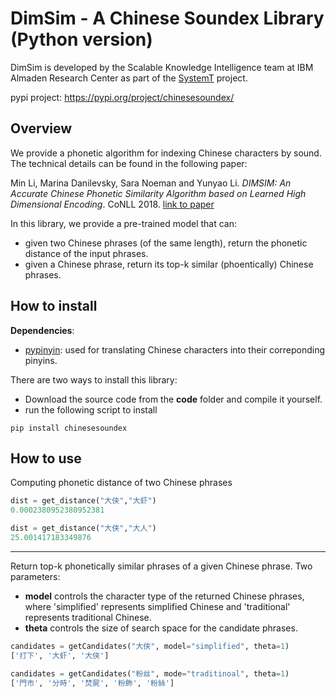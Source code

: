 # DimSim - A Chinese Soundex Library (Python version) 

DimSim is developed by the Scalable Knowledge Intelligence team at IBM Almaden Research Center as part of the [SystemT](https://researcher.watson.ibm.com/researcher/view_group.php?id=1264) project. 

pypi project: https://pypi.org/project/chinesesoundex/

## Overview
We provide a phonetic algorithm for indexing Chinese characters by sound. The technical details can be found in the following paper:

Min Li, Marina Danilevsky, Sara Noeman and Yunyao Li. *DIMSIM: An Accurate Chinese Phonetic Similarity Algorithm based on Learned High Dimensional Encoding*. CoNLL 2018. [link to paper](http://aclweb.org/anthology/K18-1043)

In this library, we provide a pre-trained model that can:
- given two Chinese phrases (of the same length), return the phonetic distance of the input phrases.
- given a Chinese phrase, return its top-k similar (phoentically) Chinese phrases.



## How to install

**Dependencies**:
- [pypinyin](https://github.com/mozillazg/python-pinyin): used for translating Chinese characters into their correponding pinyins. 

There are two ways to install this library:
- Download the source code from the **code** folder and compile it yourself.
- run the following script to install
```shell
pip install chinesesoundex
```

## How to use

Computing phonetic distance of two Chinese phrases
```python
dist = get_distance("大侠","大虾")
0.0002380952380952381

dist = get_distance("大侠","大人")
25.001417183349876
```
***
Return top-k phonetically similar phrases of a given Chinese phrase. Two parameters:
- **model** controls the character type of the returned Chinese phrases, where 'simplified' represents simplified Chinese and 'traditional' represents traditional Chinese.
- **theta** controls the size of search space for the candidate phrases.
```python
candidates = getCandidates("大侠", model="simplified", theta=1)
['打下', '大虾', '大侠']

candidates = getCandidates("粉丝", mode="traditinoal", theta=1)
['門市', '分時', '焚屍', '粉飾', '粉絲']
```

